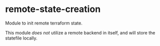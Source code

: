 # remote-state-creation

Module to init remote terraform state.

This module _does not_ utilize a remote backend in itself, and will store the statefile locally.
